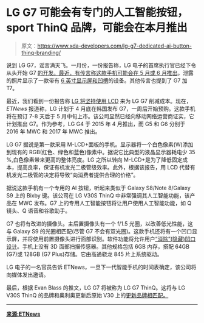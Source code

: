 # LG G7 可能会有专门的人工智能按钮，sport ThinQ 品牌，可能会在本月推出

> 原文：<https://www.xda-developers.com/lg-g7-dedicated-ai-button-thinq-branding/>

说到 LG G7，谣言满天飞。一月份，一份报告称，LG 电子的首席执行官已经下令从头开始 G7 [的开发。最近，有传言称这款手机](https://www.xda-developers.com/report-lg-orders-team-start-lg-g7-from-scratch/)[可能会在 5 月或 6 月推出](https://www.xda-developers.com/lg-g7-g7-plus-may-launch-display-notch/)。泄露的照片显示了一款带有 [6 英寸显示屏和凹槽](https://www.xda-developers.com/lg-g7-display-notch-snapdragon-845/)的设备。其他传言也提到了 G7 加 T7。

最近，我们看到一份报告称 [LG 将坚持使用 LCD](https://www.xda-developers.com/report-lg-lcd-lg-g7-cut-costs/) 来为 LG G7 削减成本。现在， *ETNews* 报道称，LG 计划于 4 月底在韩国发布 G7，一周后开始预购。这款手机将在预订 7-8 天后于 5 月中旬上市。该公司显然已经向移动网络运营商证实，它计划推出 G7。作为参考，LG G4 于 2015 年 4 月推出，而 G5 和 G6 分别于 2016 年 MWC 和 2017 年 MWC 推出。

LG G7 据说是第一款采用 M-LCD+面板的手机。显示器将一个白色像素(W)添加到现有的 RGB(红色、绿色和蓝色)像素中。据说它比典型的液晶显示器耗电少 35 %,白色像素带来更高的整体亮度。LG 之所以转向 M-LCD+是为了降低固定成本，提高良率，保证有机发光二极管级效率。此外，根据该报告，用 LCD 代替有机发光二极管的决定将导致“向消费者提供合理的价格”。

据说这款手机有一个专用的 AI 按钮，听起来类似于 Galaxy S8/Note 8/Galaxy S9 上的 Bixby 键。该公司在 LG V30S ThinQ 中非常强调其人工智能功能，该产品在 MWC 发布。G7 上的专用人工智能按钮将让用户使用人工智能功能，如 Q 镜头、Q 语音和谷歌助手。

G7 也将有改进的摄像头。主后置摄像头有一个 f/1.5 光圈，以改善低光性能，这与 Galaxy S9 的光圈相匹配(尽管 G7 不会有双光圈)。这款手机还将有一个凹口显示屏，并将使用前置摄像头进行面部识别。软件功能将允许用户[“消除”(隐藏)凹口设计](https://www.xda-developers.com/hide-notch-huawei-p20-essential-phone-oneplus-6-asus-zenfone-5/)。手机上没有 3D 面部扫描传感器。其他规格包括 6GB 内存，搭配 64GB (G7)或 128GB (G7 Plus)存储。它由高通骁龙 845 片上系统驱动。

LG 电子的一名官员告诉 ETNews，一旦下一代智能手机的时间表确定，该公司将向媒体发出邀请。

最后，根据 Evan Blass 的推文，LG G7 将被称为 LG G7 ThinQ。这将与 LG V30S ThinQ 的品牌和奥利奥更新后原始 V30 上的[更新品牌相匹配。](https://www.xda-developers.com/att-lg-v30-android-oreo-lg-v30s-thinqs-ai-features/)

* * *

[**来源:ETNews**](http://www.etnews.com/20180330000194?mc=em_004_00003)